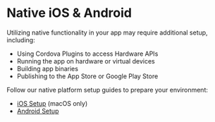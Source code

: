 # Native iOS & Android

Utilizing native functionality in your app may require additional setup, including:

* Using Cordova Plugins to access Hardware APIs
* Running the app on hardware or virtual devices
* Building app binaries
* Publishing to the App Store or Google Play Store

Follow our native platform setup guides to prepare your environment:

* [iOS Setup](/docs/developing/ios) (macOS only)
* [Android Setup](/docs/developing/android)
